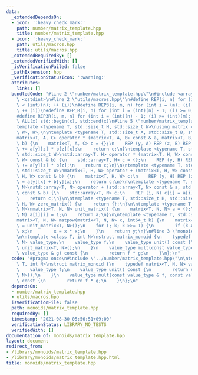 ```yaml
---
data:
  _extendedDependsOn:
  - icon: ':heavy_check_mark:'
    path: number/matrix_template.hpp
    title: number/matrix_template.hpp
  - icon: ':heavy_check_mark:'
    path: utils/macros.hpp
    title: utils/macros.hpp
  _extendedRequiredBy: []
  _extendedVerifiedWith: []
  _isVerificationFailed: false
  _pathExtension: hpp
  _verificationStatusIcon: ':warning:'
  attributes:
    links: []
  bundledCode: "#line 2 \"number/matrix_template.hpp\"\n#include <array>\n#include\
    \ <cstdint>\n#line 2 \"utils/macros.hpp\"\n#define REP(i, n) for (int i = 0; (i)\
    \ < (int)(n); ++ (i))\n#define REP3(i, m, n) for (int i = (m); (i) < (int)(n);\
    \ ++ (i))\n#define REP_R(i, n) for (int i = (int)(n) - 1; (i) >= 0; -- (i))\n\
    #define REP3R(i, m, n) for (int i = (int)(n) - 1; (i) >= (int)(m); -- (i))\n#define\
    \ ALL(x) std::begin(x), std::end(x)\n#line 5 \"number/matrix_template.hpp\"\n\n\
    template <typename T, std::size_t H, std::size_t W>\nusing matrix = std::array<std::array<T,\
    \ W>, H>;\n\ntemplate <typename T, std::size_t A, std::size_t B, std::size_t C>\n\
    matrix<T, A, C> operator * (matrix<T, A, B> const & a, matrix<T, B, C> const &\
    \ b) {\n    matrix<T, A, C> c = {};\n    REP (y, A) REP (z, B) REP (x, C) c[y][x]\
    \ += a[y][z] * b[z][x];\n    return c;\n}\ntemplate <typename T, std::size_t H,\
    \ std::size_t W>\nstd::array<T, H> operator * (matrix<T, H, W> const & a, std::array<T,\
    \ W> const & b) {\n    std::array<T, H> c = {};\n    REP (y, H) REP (z, W) c[y]\
    \ += a[y][z] * b[z];\n    return c;\n}\n\ntemplate <typename T, std::size_t H,\
    \ std::size_t W>\nmatrix<T, H, W> operator + (matrix<T, H, W> const & a, matrix<T,\
    \ H, W> const & b) {\n    matrix<T, H, W> c;\n    REP (y, H) REP (x, W) c[y][x]\
    \ = a[y][x] + b[y][x];\n    return c;\n}\n\ntemplate <typename T, std::size_t\
    \ N>\nstd::array<T, N> operator + (std::array<T, N> const & a, std::array<T, N>\
    \ const & b) {\n    std::array<T, N> c;\n    REP (i, N) c[i] = a[i] + b[i];\n\
    \    return c;\n}\n\ntemplate <typename T, std::size_t H, std::size_t W>\nmatrix<T,\
    \ H, W> zero_matrix() {\n    return {};\n}\n\ntemplate <typename T, std::size_t\
    \ N>\nmatrix<T, N, N> unit_matrix() {\n    matrix<T, N, N> a = {};\n    REP (i,\
    \ N) a[i][i] = 1;\n    return a;\n}\n\ntemplate <typename T, std::size_t N>\n\
    matrix<T, N, N> matpow(matrix<T, N, N> x, int64_t k) {\n    matrix<T, N, N> y\
    \ = unit_matrix<T, N>();\n    for (; k; k >>= 1) {\n        if (k & 1) y = y *\
    \ x;\n        x = x * x;\n    }\n    return y;\n}\n#line 3 \"monoids/matrix_template.hpp\"\
    \n\ntemplate <class T, int N>\nstruct matrix_monoid {\n    typedef matrix<T, N,\
    \ N> value_type;\n    value_type f;\n    value_type unit() const {\n        return\
    \ unit_matrix<T, N>();\n    }\n    value_type mult(const value_type & f, const\
    \ value_type & g) const {\n        return f * g;\n    }\n};\n"
  code: "#pragma once\n#include \"../number/matrix_template.hpp\"\n\ntemplate <class\
    \ T, int N>\nstruct matrix_monoid {\n    typedef matrix<T, N, N> value_type;\n\
    \    value_type f;\n    value_type unit() const {\n        return unit_matrix<T,\
    \ N>();\n    }\n    value_type mult(const value_type & f, const value_type & g)\
    \ const {\n        return f * g;\n    }\n};\n"
  dependsOn:
  - number/matrix_template.hpp
  - utils/macros.hpp
  isVerificationFile: false
  path: monoids/matrix_template.hpp
  requiredBy: []
  timestamp: '2021-08-30 05:56:51+09:00'
  verificationStatus: LIBRARY_NO_TESTS
  verifiedWith: []
documentation_of: monoids/matrix_template.hpp
layout: document
redirect_from:
- /library/monoids/matrix_template.hpp
- /library/monoids/matrix_template.hpp.html
title: monoids/matrix_template.hpp
---
```

